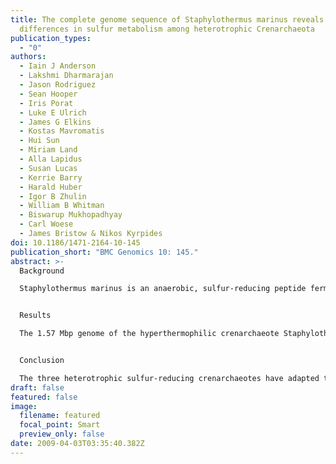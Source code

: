 ```yaml
---
title: The complete genome sequence of Staphylothermus marinus reveals
  differences in sulfur metabolism among heterotrophic Crenarchaeota
publication_types:
  - "0"
authors:
  - Iain J Anderson
  - Lakshmi Dharmarajan
  - Jason Rodriguez
  - Sean Hooper
  - Iris Porat
  - Luke E Ulrich
  - James G Elkins
  - Kostas Mavromatis
  - Hui Sun
  - Miriam Land
  - Alla Lapidus
  - Susan Lucas
  - Kerrie Barry
  - Harald Huber
  - Igor B Zhulin
  - William B Whitman
  - Biswarup Mukhopadhyay
  - Carl Woese
  - James Bristow & Nikos Kyrpides
doi: 10.1186/1471-2164-10-145
publication_short: "BMC Genomics 10: 145."
abstract: >-
  Background

  Staphylothermus marinus is an anaerobic, sulfur-reducing peptide fermenter of the archaeal phylum Crenarchaeota. It is the third heterotrophic, obligate sulfur reducing crenarchaeote to be sequenced and provides an opportunity for comparative analysis of the three genomes.


  Results

  The 1.57 Mbp genome of the hyperthermophilic crenarchaeote Staphylothermus marinus has been completely sequenced. The main energy generating pathways likely involve 2-oxoacid:ferredoxin oxidoreductases and ADP-forming acetyl-CoA synthases. S. marinus possesses several enzymes not present in other crenarchaeotes including a sodium ion-translocating decarboxylase likely to be involved in amino acid degradation. S. marinus lacks sulfur-reducing enzymes present in the other two sulfur-reducing crenarchaeotes that have been sequenced – Thermofilum pendens and Hyperthermus butylicus. Instead it has three operons similar to the mbh and mbx operons of Pyrococcus furiosus, which may play a role in sulfur reduction and/or hydrogen production. The two marine organisms, S. marinus and H. butylicus, possess more sodium-dependent transporters than T. pendens and use symporters for potassium uptake while T. pendens uses an ATP-dependent potassium transporter. T. pendens has adapted to a nutrient-rich environment while H. butylicus is adapted to a nutrient-poor environment, and S. marinus lies between these two extremes.


  Conclusion

  The three heterotrophic sulfur-reducing crenarchaeotes have adapted to their habitats, terrestrial vs. marine, via their transporter content, and they have also adapted to environments with differing levels of nutrients. Despite the fact that they all use sulfur as an electron acceptor, they are likely to have different pathways for sulfur reduction.
draft: false
featured: false
image:
  filename: featured
  focal_point: Smart
  preview_only: false
date: 2009-04-03T03:35:40.382Z
---
```


